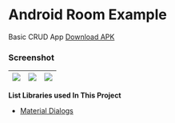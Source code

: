# Android Room Example #

Basic CRUD App
[Download APK](https://drive.google.com/file/d/13YRYQ1NazhCYLDvRYq0P4U1xYSp_dE_b/view?usp=sharing)

### Screenshot ###
| ![](https://i.imgur.com/c9zOn9Y.png) | ![](https://i.imgur.com/3TdwYad.png) | ![](https://i.imgur.com/YVPPa7d.png) |
| :--: | :--: | :--: |

**List Libraries used In This Project**

* [Material Dialogs](https://github.com/afollestad/material-dialogs)